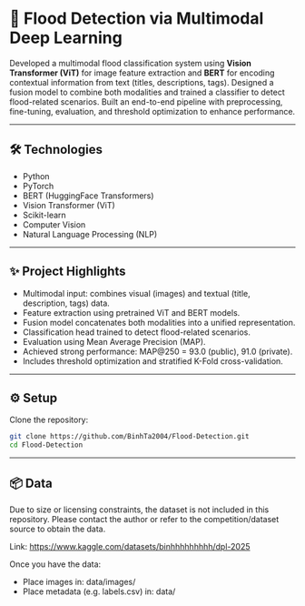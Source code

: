 # 🌊 Flood Detection via Multimodal Deep Learning
Developed a multimodal flood classification system using **Vision Transformer (ViT)** for image feature extraction and **BERT** for encoding contextual information from text (titles, descriptions, tags). Designed a fusion model to combine both modalities and trained a classifier to detect flood-related scenarios. Built an end-to-end pipeline with preprocessing, fine-tuning, evaluation, and threshold optimization to enhance performance.

---

## 🛠️ Technologies
- Python  
- PyTorch  
- BERT (HuggingFace Transformers)  
- Vision Transformer (ViT)  
- Scikit-learn  
- Computer Vision  
- Natural Language Processing (NLP)  

---

## ✨ Project Highlights
- Multimodal input: combines visual (images) and textual (title, description, tags) data.  
- Feature extraction using pretrained ViT and BERT models.  
- Fusion model concatenates both modalities into a unified representation.  
- Classification head trained to detect flood-related scenarios.  
- Evaluation using Mean Average Precision (MAP).  
- Achieved strong performance: MAP@250 = 93.0 (public), 91.0 (private).  
- Includes threshold optimization and stratified K-Fold cross-validation.  

---

## ⚙️ Setup
Clone the repository:
```bash
git clone https://github.com/BinhTa2004/Flood-Detection.git
cd Flood-Detection
```

---

## 📦 Data
Due to size or licensing constraints, the dataset is not included in this repository.
Please contact the author or refer to the competition/dataset source to obtain the data.

Link: https://www.kaggle.com/datasets/binhhhhhhhhh/dpl-2025

Once you have the data:
* Place images in: data/images/
* Place metadata (e.g. labels.csv) in: data/

